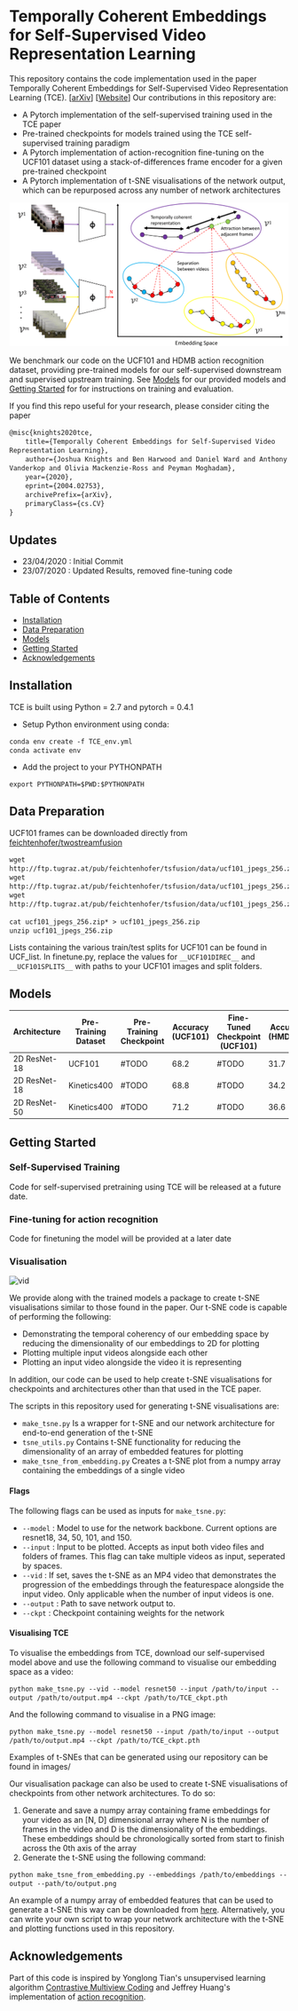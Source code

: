 # Temporally Coherent Embeddings for Self-Supervised Video Representation Learning
This repository contains the code implementation used in the paper Temporally Coherent Embeddings for Self-Supervised Video Representation Learning (TCE). \[[arXiv](https://arxiv.org/abs/2004.02753)] \[[Website](https://csiro-robotics.github.io/TCE-Webpage/)]  Our contributions in this repository are:
- A Pytorch implementation of the self-supervised training used in the TCE paper
- Pre-trained checkpoints for models trained using the TCE self-supervised training paradigm
- A Pytorch implementation of action-recognition fine-tuning on the UCF101 dataset using a stack-of-differences frame encoder for a given pre-trained checkpoint
- A Pytorch implementation of t-SNE visualisations of the network output, which can be repurposed across any number of network architectures

![Network Architecture](images/TCE.png)

We benchmark our code on the UCF101 and HDMB action recognition dataset, providing pre-trained models for our self-supervised downstream and supervised upstream training.  See [Models](#models) for our provided models and [Getting Started](#getting-started) for for instructions on training and evaluation.

If you find this repo useful for your research, please consider citing the paper
```
@misc{knights2020tce,
    title={Temporally Coherent Embeddings for Self-Supervised Video Representation Learning},
    author={Joshua Knights and Ben Harwood and Daniel Ward and Anthony Vanderkop and Olivia Mackenzie-Ross and Peyman Moghadam},
    year={2020},
    eprint={2004.02753},
    archivePrefix={arXiv},
    primaryClass={cs.CV}
}
```



## Updates
- 23/04/2020 : Initial Commit
- 23/07/2020 : Updated Results, removed fine-tuning code


## Table of Contents

- [Installation](#installation)
- [Data Preparation](#data-preparation)
- [Models](#models)
- [Getting Started](#getting-started)
- [Acknowledgements](#acknowledgements)

<a name="installation"></a>
## Installation

TCE is built using Python = 2.7 and pytorch = 0.4.1

- Setup Python environment using conda:
```
conda env create -f TCE_env.yml
conda activate env
```
- Add the project to your PYTHONPATH
```
export PYTHONPATH=$PWD:$PYTHONPATH
```
<a name="data-preparation"></a>



## Data Preparation

UCF101 frames can be downloaded directly from [feichtenhofer/twostreamfusion](https://github.com/feichtenhofer/twostreamfusion)
```
wget http://ftp.tugraz.at/pub/feichtenhofer/tsfusion/data/ucf101_jpegs_256.zip.001
wget http://ftp.tugraz.at/pub/feichtenhofer/tsfusion/data/ucf101_jpegs_256.zip.002
wget http://ftp.tugraz.at/pub/feichtenhofer/tsfusion/data/ucf101_jpegs_256.zip.003

cat ucf101_jpegs_256.zip* > ucf101_jpegs_256.zip
unzip ucf101_jpegs_256.zip
```
Lists containing the various train/test splits for UCF101 can be found in UCF_list.  In finetune.py, replace the values for `__UCF101DIREC__` and `__UCF101SPLITS__` with paths to your UCF101 images and split folders.



<a name="models"></a>

## Models
| Architecture | Pre-Training Dataset | Pre-Training Checkpoint | Accuracy (UCF101) | Fine-Tuned Checkpoint (UCF101) | Accuracy  (HMDB51) | Fine-Tuned Checkpoint (HMDB51) |
|--------------|----------------------|-------------------------|-------------------|--------------------------------|--------------------|--------------------------------|
| 2D ResNet-18 | UCF101               | #TODO                   | 68.2              | #TODO                          | 31.7               | #TODO                          |
| 2D ResNet-18 | Kinetics400          | #TODO                   | 68.8              | #TODO                          | 34.2               | #TODO                          |
| 2D ResNet-50 | Kinetics400          | #TODO                   | 71.2              | #TODO                          | 36.6               | #TODO                          |

## Getting Started

### Self-Supervised Training
Code for self-supervised pretraining using TCE will be released at a future date. 

### Fine-tuning for action recognition
Code for finetuning the model will be provided at a later date
<!-- We provide `finetune.py` for fine-tuning the network on the UCF101 action recognition dataset from an existing checkpoint, such as imagenet pre-training or our self-supervised training.

#### Flags
The following flags can be used to adjust the configuration of the fine-tuning:
- `--weights` : Path to initial pre-trained weights for fine-tuning
- `--resume` : Path to partially fine-tuned checkpoint to resume from
- `--savedir` : Path to save models and tensorboards to
- `--model` : Model to use for the network backbone.  Current options are resnet18, 34, 50, 101, and 150.
- `--split` : Choice of train/test split 01, 02, or 03.
- `--evaluate` : Only run evaluation on a given checkpoint

Additional flags can be found by looking inside `finetune.py`

#### Inference demo with finetuned model
Run the finetune script in evaluation mode with the following command:
```
python finetune.py --evaluate --model resnet50 --split 01 --resume /path/to/checkpoint.pth --savedir /path/to/savedir 
```
#### Fine-tuning from a pre-trained checkpoint
Run the finetune script in training mode with the following command:
```
python finetune.py --model resnet50 --split 01 --weights /path/to/weights.pth --savedir /path/to/savedir 
```
 -->


### Visualisation
![vid](images/video_tsne_example.gif)

We provide along with the trained models a package to create t-SNE visualisations similar to those found in the paper.  Our t-SNE code is capable of performing the following:
- Demonstrating the temporal coherency of our embedding space by reducing the dimensionality of our embeddings to 2D for plotting
- Plotting multiple input videos alongside each other
- Plotting an input video alongside the video it is representing

In addition, our code can be used to help create t-SNE visualisations for checkpoints and architectures other than that used in the TCE paper.  

The scripts in this repository used for generating t-SNE visualisations are:
- `make_tsne.py` Is a wrapper for t-SNE and our network architecture for end-to-end generation of the t-SNE
- `tsne_utils.py` Contains t-SNE functionality for reducing the dimensionality of an array of embedded features for plotting
- `make_tsne_from_embedding.py` Creates a t-SNE plot from a numpy array containing the embeddings of a single video

#### Flags
The following flags can be used as inputs for `make_tsne.py`:
- `--model` : Model to use for the network backbone.  Current options are resnet18, 34, 50, 101, and 150.
- `--input` : Input to be plotted.  Accepts as input both video files and folders of frames.  This flag can take multiple videos as input, seperated by spaces.
- `--vid` : If set, saves the t-SNE as an MP4 video that demonstrates the progression of the embeddings through the featurespace alongside the input video.  Only applicable when the number of input videos is one.
- `--output` : Path to save network output to.
- `--ckpt` : Checkpoint containing weights for the network

#### Visualising TCE
To visualise the embeddings from TCE, download our self-supervised model above and use the following command to visualise our embedding space as a video:
```
python make_tsne.py --vid --model resnet50 --input /path/to/input --output /path/to/output.mp4 --ckpt /path/to/TCE_ckpt.pth
```
And the following command to visualise in a PNG image:
```
python make_tsne.py --model resnet50 --input /path/to/input --output /path/to/output.mp4 --ckpt /path/to/TCE_ckpt.pth
```
Examples of t-SNEs that can be generated using our repository can be found in images/

Our visualisation package can also be used to create t-SNE visualisations of checkpoints from other network architectures.  To do so:
1. Generate and save a numpy array containing frame embeddings for your video as an [N, D] dimensional array where N is the number of frames in the video and D is the dimensionality of the embeddings.  These embeddings should be chronologically sorted from start to finish across the 0th axis of the array
2. Generate the t-SNE using the following command:
```
python make_tsne_from_embedding.py --embeddings /path/to/embeddings --output --path/to/output.png
```
An example of a numpy array of embedded features that can be used to generate a t-SNE this way can be downloaded from [here](https://drive.google.com/file/d/1UAvgiRU67DCII653BU8F51oZpXsuHoa2/view?usp=sharing).  Alternatively, you can write your own script to wrap your network architecture with the t-SNE and plotting functions used in this repository.

<a name="acknowledgements"></a>



## Acknowledgements
Part of this code is inspired by Yonglong Tian's unsupervised learning algorithm [Contrastive Multiview Coding](https://github.com/HobbitLong/CMC) and Jeffrey Huang's implementation of [action recognition](https://github.com/jeffreyyihuang/two-stream-action-recognition).




